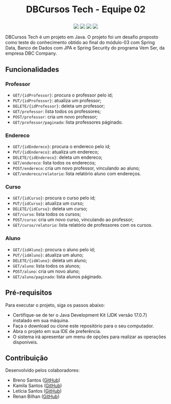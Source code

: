 # <p align="center"> DBCursos Tech - Equipe 02 </p> 

<p align="center">
<img src="https://img.shields.io/badge/Java-ED8B00?style=for-the-badge&logo=openjdk&logoColor=white"/>
<img src="https://img.shields.io/badge/Spring-6DB33F?style=for-the-badge&logo=spring&logoColor=white"/>
<img src="https://img.shields.io/badge/Oracle-F80000?style=for-the-badge&logo=Oracle&logoColor=white"/>
<img src="https://img.shields.io/badge/IntelliJ_IDEA-000000.svg?style=for-the-badge&logo=intellij-idea&logoColor=white"/>
</p>

DBCursos Tech é um projeto em Java. O projeto foi um desafio proposto como teste do conhecimento obtido ao final do módulo-03 com Spring Data, Banco de Dados com JPA e Spring Security do programa Vem Ser, da empresa DBC Company.


## Funcionalidades

### Professor
- `GET/{idProfessor}`: procura o professor pelo id;
- `PUT/{idProfessor}`: atualiza um professor;
- `DELETE/{idProfessor}`: deleta um professor;
- `GET/professor`: lista todos os professores;
- `POST/professor`: cria um novo professor;
- `GET/professor/paginado`: lista professores páginado.

### Endereco
- `GET/{idEndereco}`: procura o endereco pelo id;
- `PUT/{idEndereco}`: atualiza um endereco;
- `DELETE/{idEndereco}`: deleta um endereco;
- `GET/endereco`: lista todos os enderecos;
- `POST/endereco`: cria um novo professor, vinculando ao aluno;
- `GET/endereco/relatorio`: lista relatório aluno com endereços.

### Curso
- `GET/{idCurso}`: procura o curso pelo id;
- `PUT/{idCurso}`: atualiza um curso;
- `DELETE/{idCurso}`: deleta um curso;
- `GET/curso`: lista todos os cursos;
- `POST/curso`: cria um novo curso, vinculando ao professor;
- `GET/curso/relatorio`: lista relatório de professores com os cursos.

### Aluno
- `GET/{idAluno}`: procura o aluno pelo id;
- `PUT/{idAluno}`: atualiza um aluno;
- `DELETE/{idAluno}`: deleta um aluno;
- `GET/aluno`: lista todos os alunos;
- `POST/aluno`: cria um novo aluno;
- `GET/aluno/paginado`: lista alunos páginado.

## Pré-requisitos
Para executar o projeto, siga os passos abaixo:

- Certifique-se de ter o Java Development Kit (JDK versão 17.0.7) instalado em sua máquina.
- Faça o download ou clone este repositório para o seu computador.
- Abra o projeto em sua IDE de preferência.
- O sistema irá apresentar um menu de opções para realizar as operações disponíveis.

## Contribuição
Desenvolvido pelos colaboradores:
- Breno Santos ([GitHub](https://github.com/breno-ms))
- Kamila Santos ([GitHub](https://github.com/kamilasst))
- Letícia Santos ([GitHub](https://github.com/leticiasantosgonc))
- Renan Bilhan ([GitHub](https://github.com/RenanBilhan))
